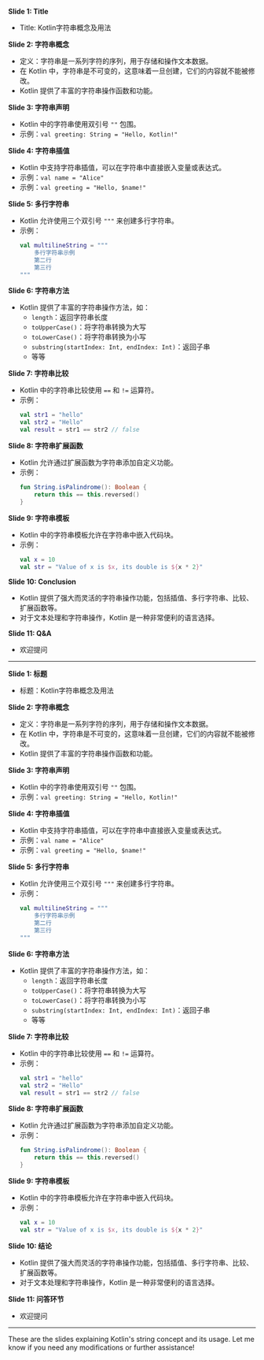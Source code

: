 **Slide 1: Title**
- Title: Kotlin字符串概念及用法

**Slide 2: 字符串概念**
- 定义：字符串是一系列字符的序列，用于存储和操作文本数据。
- 在 Kotlin 中，字符串是不可变的，这意味着一旦创建，它们的内容就不能被修改。
- Kotlin 提供了丰富的字符串操作函数和功能。

**Slide 3: 字符串声明**
- Kotlin 中的字符串使用双引号 `""` 包围。
- 示例：`val greeting: String = "Hello, Kotlin!"`

**Slide 4: 字符串插值**
- Kotlin 中支持字符串插值，可以在字符串中直接嵌入变量或表达式。
- 示例：`val name = "Alice"`
- 示例：`val greeting = "Hello, $name!"`

**Slide 5: 多行字符串**
- Kotlin 允许使用三个双引号 `"""` 来创建多行字符串。
- 示例：
  ```kotlin
  val multilineString = """
      多行字符串示例
      第二行
      第三行
  """
  ```

**Slide 6: 字符串方法**
- Kotlin 提供了丰富的字符串操作方法，如：
  - `length`：返回字符串长度
  - `toUpperCase()`：将字符串转换为大写
  - `toLowerCase()`：将字符串转换为小写
  - `substring(startIndex: Int, endIndex: Int)`：返回子串
  - 等等

**Slide 7: 字符串比较**
- Kotlin 中的字符串比较使用 `==` 和 `!=` 运算符。
- 示例：
  ```kotlin
  val str1 = "hello"
  val str2 = "Hello"
  val result = str1 == str2 // false
  ```

**Slide 8: 字符串扩展函数**
- Kotlin 允许通过扩展函数为字符串添加自定义功能。
- 示例：
  ```kotlin
  fun String.isPalindrome(): Boolean {
      return this == this.reversed()
  }
  ```

**Slide 9: 字符串模板**
- Kotlin 中的字符串模板允许在字符串中嵌入代码块。
- 示例：
  ```kotlin
  val x = 10
  val str = "Value of x is $x, its double is ${x * 2}"
  ```

**Slide 10: Conclusion**
- Kotlin 提供了强大而灵活的字符串操作功能，包括插值、多行字符串、比较、扩展函数等。
- 对于文本处理和字符串操作，Kotlin 是一种非常便利的语言选择。

**Slide 11: Q&A**
- 欢迎提问

---

**Slide 1: 标题**
- 标题：Kotlin字符串概念及用法

**Slide 2: 字符串概念**
- 定义：字符串是一系列字符的序列，用于存储和操作文本数据。
- 在 Kotlin 中，字符串是不可变的，这意味着一旦创建，它们的内容就不能被修改。
- Kotlin 提供了丰富的字符串操作函数和功能。

**Slide 3: 字符串声明**
- Kotlin 中的字符串使用双引号 `""` 包围。
- 示例：`val greeting: String = "Hello, Kotlin!"`

**Slide 4: 字符串插值**
- Kotlin 中支持字符串插值，可以在字符串中直接嵌入变量或表达式。
- 示例：`val name = "Alice"`
- 示例：`val greeting = "Hello, $name!"`

**Slide 5: 多行字符串**
- Kotlin 允许使用三个双引号 `"""` 来创建多行字符串。
- 示例：
  ```kotlin
  val multilineString = """
      多行字符串示例
      第二行
      第三行
  """
  ```

**Slide 6: 字符串方法**
- Kotlin 提供了丰富的字符串操作方法，如：
  - `length`：返回字符串长度
  - `toUpperCase()`：将字符串转换为大写
  - `toLowerCase()`：将字符串转换为小写
  - `substring(startIndex: Int, endIndex: Int)`：返回子串
  - 等等

**Slide 7: 字符串比较**
- Kotlin 中的字符串比较使用 `==` 和 `!=` 运算符。
- 示例：
  ```kotlin
  val str1 = "hello"
  val str2 = "Hello"
  val result = str1 == str2 // false
  ```

**Slide 8: 字符串扩展函数**
- Kotlin 允许通过扩展函数为字符串添加自定义功能。
- 示例：
  ```kotlin
  fun String.isPalindrome(): Boolean {
      return this == this.reversed()
  }
  ```

**Slide 9: 字符串模板**
- Kotlin 中的字符串模板允许在字符串中嵌入代码块。
- 示例：
  ```kotlin
  val x = 10
  val str = "Value of x is $x, its double is ${x * 2}"
  ```

**Slide 10: 结论**
- Kotlin 提供了强大而灵活的字符串操作功能，包括插值、多行字符串、比较、扩展函数等。
- 对于文本处理和字符串操作，Kotlin 是一种非常便利的语言选择。

**Slide 11: 问答环节**
- 欢迎提问

--- 

These are the slides explaining Kotlin's string concept and its usage. Let me know if you need any modifications or further assistance!